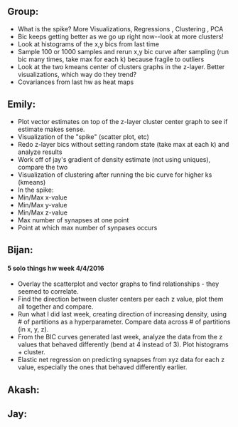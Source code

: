 ## Group:
  * What is the spike? More Visualizations,
                     Regressions ,
                     Clustering ,
                     PCA
  * Bic keeps getting better as we go up right now--look at more clusters!
  * Look at histograms of the x,y bics from last time
  * Sample 100 or 1000 samples and rerun x,y bic curve after sampling (run bic many times, take max for each k)
    because fragile to outliers
  * Look at the two kmeans center of clusters graphs in the z-layer. Better visualizations, which way do they trend?
  * Covariances from last hw as heat maps

## Emily:
  * Plot vector estimates on top of the z-layer cluster center graph to see if estimate makes sense.
  * Visualization of the "spike" (scatter plot, etc)
  * Redo z-layer bics without setting random state (take max at each k) and analyze results
  * Work off of jay's gradient of density estimate (not using uniques), compare the two
  * Visualization of clustering after running the bic curve for higher ks (kmeans)
  * In the spike:
   * Min/Max x-value
   * Min/Max y-value
   * Min/Max z-value
   * Max number of synapses at one point
   * Point at which max number of synpases occurs

## Bijan:
#### 5 solo things hw week 4/4/2016
  * Overlay the scatterplot and vector graphs to find relationships - they seemed to correlate.
  * Find the direction between cluster centers per each z value, plot them all together and compare.
  * Run what I did last week, creating direction of increasing density, using # of partitions as a hyperparameter. Compare data across # of partitions (in x, y, z).
  * From the BIC curves generated last week, analyze the data from the z values that behaved differently (bend at 4 instead of 3). Plot histograms + cluster.
  * Elastic net regression on predicting synapses from xyz data for each z value, especially the ones that behaved differently earlier.

## Akash:

## Jay:
